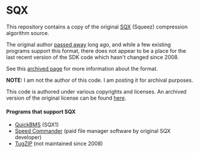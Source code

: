 # SQX

This repository contains a copy of the original [SQX](https://en.wikipedia.org/wiki/SQX) (Squeez) compression algorithm source.

The original author [passed away](https://web.archive.org/web/20220812061439/https://www.speedproject.de/ein-teufelskreis/) long ago, and while a few existing programs support this format, there does not appear to be a place for the last recent version of the SDK code which hasn't changed since 2008.

See this [archived page](https://web.archive.org/web/20131127163704/http://sqx-archiver.org/features.html) for more information about the format.

**NOTE:** I am not the author of this code. I am posting it for archival purposes.

This code is authored under various copyrights and licenses. An archived version of the original license can be found [here](https://web.archive.org/web/20131127162415/http://sqx-archiver.org/index.html).

#### Programs that support SQX
 - [QuickBMS](https://aluigi.altervista.org/quickbms.htm) (SQX1)
 - [Speed Commander](https://www.speedproject.com/) (paid file manager software by original SQX developer)
 - [TugZIP](http://tugzip.com/) (not maintained since 2008)

